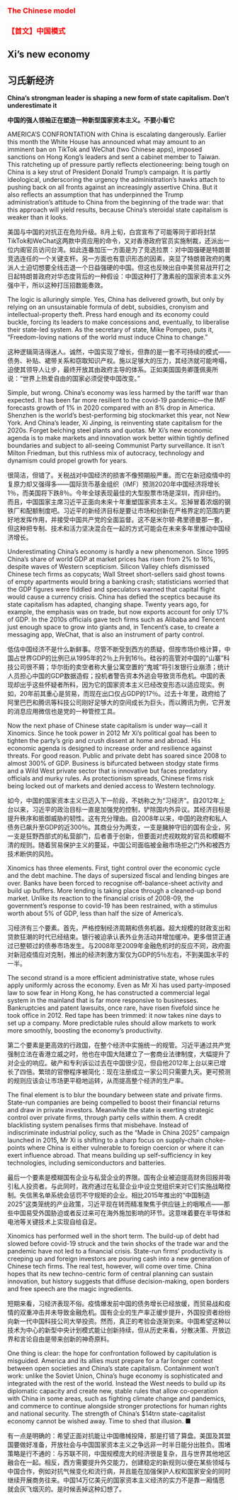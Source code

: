 ### <font color='red'>The Chinese model</font>
### <font color='red'>【首文】中国模式</font>
## Xi’s new economy 
## 习氏新经济 
**China’s strongman leader is shaping a new form of state capitalism. Don’t underestimate it** 

**中国的强人领袖正在塑造一种新型国家资本主义。不要小看它** 

AMERICA’S CONFRONTATION with China is escalating dangerously. Earlier this month the White House has announced what may amount to an imminent ban on TikTok and WeChat (two Chinese apps), imposed sanctions on Hong Kong’s leaders and sent a cabinet member to Taiwan. This ratcheting up of pressure partly reflects electioneering: being tough on China is a key strut of President Donald Trump’s campaign. It is partly ideological, underscoring the urgency the administration’s hawks attach to pushing back on all fronts against an increasingly assertive China. But it also reflects an assumption that has underpinned the Trump administration’s attitude to China from the beginning of the trade war: that this approach will yield results, because China’s steroidal state capitalism is weaker than it looks.

美国与中国的对抗正在危险升级。8月上旬，白宫宣布了可能等同于即将封禁TikTok和WeChat这两款中资应用的命令，又对香港政府官员实施制裁，还派出一位内阁官员访问台湾。如此连番加压一方面是为了竞选拉票：对中国强硬是特朗普竞选连任的一个关键支杆。另一方面也有意识形态的因素，突显了特朗普政府的鹰派人士迫切想要全线击退一个日益强硬的中国。但这也反映出自中美贸易战开打之日起特朗普政府对华态度背后的一种假设：中国这种打了激素般的国家资本主义外强中干，所以这种打压招数能奏效。

The logic is alluringly simple. Yes, China has delivered growth, but only by relying on an unsustainable formula of debt, subsidies, cronyism and intellectual-property theft. Press hard enough and its economy could buckle, forcing its leaders to make concessions and, eventually, to liberalise their state-led system. As the secretary of state, Mike Pompeo, puts it, “Freedom-loving nations of the world must induce China to change.”

这种逻辑简洁得迷人。诚然，中国实现了增长，但靠的是一套不可持续的模式——债务、补贴、裙带关系和窃取知识产权。施以足够大的压力，其经济就可能垮塌，迫使其领导人让步，最终开放其由政府主导的体系。正如美国国务卿蓬佩奥所说：“世界上热爱自由的国家必须促使中国改变。”

Simple, but wrong. China’s economy was less harmed by the tariff war than expected. It has been far more resilient to the covid-19 pandemic—the IMF forecasts growth of 1% in 2020 compared with an 8% drop in America. Shenzhen is the world’s best-performing big stockmarket this year, not New York. And China’s leader, Xi Jinping, is reinventing state capitalism for the 2020s. Forget belching steel plants and quotas. Mr Xi’s new economic agenda is to make markets and innovation work better within tightly defined boundaries and subject to all-seeing Communist Party surveillance. It isn’t Milton Friedman, but this ruthless mix of autocracy, technology and dynamism could propel growth for years.

很简洁，但错了。关税战对中国经济的损害不像预期般严重。而它在新冠疫情中的复原力却又强得多——国际货币基金组织（IMF）预测2020年中国经济将增长1％，而美国将下跌8％。今年全球表现最佳的大型股票市场是深圳，而非纽约。而且，中国国家主席习近平正面向未来十年重塑国家资本主义。忘掉冒着浓烟的钢铁厂和配额制度吧。习近平的新经济目标是要让市场和创新在严格界定的范围内更好地发挥作用，并接受中国共产党的全面监督。这不是米尔顿·弗里德曼那一套，但这种把专制、技术和活力坚决混合在一起的方式可能会在未来多年里推动中国经济增长。

Underestimating China’s economy is hardly a new phenomenon. Since 1995 China’s share of world GDP at market prices has risen from 2% to 16%, despite waves of Western scepticism. Silicon Valley chiefs dismissed Chinese tech firms as copycats; Wall Street short-sellers said ghost towns of empty apartments would bring a banking crash; statisticians worried that the GDP figures were fiddled and speculators warned that capital flight would cause a currency crisis. China has defied the sceptics because its state capitalism has adapted, changing shape. Twenty years ago, for example, the emphasis was on trade, but now exports account for only 17% of GDP. In the 2010s officials gave tech firms such as Alibaba and Tencent just enough space to grow into giants and, in Tencent’s case, to create a messaging app, WeChat, that is also an instrument of party control.

低估中国经济不是什么新鲜事。尽管不断受到西方的质疑，但按市场价格计算，中国占世界GDP的比例已从1995年的2％上升到16％。硅谷的高管对中国的“山寨”科技公司很不屑；华尔街的卖空者称大量公寓空置的“鬼城”将引发银行业崩溃；统计人员担心中国的GDP数据造假；投机者警告资本外逃会导致货币危机。中国的表现却出乎这些怀疑者所料，因为它的国家资本主义已经改变形态以适应现实。例如，20年前其重心是贸易，而现在出口仅占GDP的17％。过去十年里，政府给了阿里巴巴和腾讯等科技公司刚好足够大的空间成长为巨头，而以腾讯为例，它开发的消息应用微信也是党的一种管控工具。

Now the next phase of Chinese state capitalism is under way—call it Xinomics. Since he took power in 2012 Mr Xi’s political goal has been to tighten the party’s grip and crush dissent at home and abroad. His economic agenda is designed to increase order and resilience against threats. For good reason. Public and private debt has soared since 2008 to almost 300% of GDP. Business is bifurcated between stodgy state firms and a Wild West private sector that is innovative but faces predatory officials and murky rules. As protectionism spreads, Chinese firms risk being locked out of markets and denied access to Western technology.

如今，中国的国家资本主义已迈入下一阶段，不妨称之为“习经济”。自2012年上台以来，习近平的政治目标一直是加强党的控制，铲除国内外异议。其经济目标是提升秩序和抵御威胁的韧性。这有充分理由。自2008年以来，中国的政府和私人债务已飙升至GDP的近300％。其商业分为两支，一支是臃肿守旧的国有企业，另一支是狂野西部式的私营部门，后者善于创新，但要面对虎视眈眈的官员和模糊不清的规则。随着贸易保护主义的蔓延，中国公司面临被金融市场拒之门外和被西方技术断供的风险。

Xinomics has three elements. First, tight control over the economic cycle and the debt machine. The days of supersized fiscal and lending binges are over. Banks have been forced to recognise off-balance-sheet activity and build up buffers. More lending is taking place through a cleaned-up bond market. Unlike its reaction to the financial crisis of 2008-09, the government’s response to covid-19 has been restrained, with a stimulus worth about 5% of GDP, less than half the size of America’s.

习经济有三个要素。首先，严格控制经济周期和债务机器。超大规模的财政支出和贷款狂潮的时代已经结束。银行被迫承认表外业务活动并增加缓冲。更多借贷正通过已整顿过的债券市场发生。与2008年至2009年金融危机时的反应不同，政府面对新冠疫情应对克制，推出的经济刺激方案仅为GDP的5％左右，不到美国水平的一半。

The second strand is a more efficient administrative state, whose rules apply uniformly across the economy. Even as Mr Xi has used party-imposed law to sow fear in Hong Kong, he has constructed a commercial legal system in the mainland that is far more responsive to businesses. Bankruptcies and patent lawsuits, once rare, have risen fivefold since he took office in 2012. Red tape has been trimmed: it now takes nine days to set up a company. More predictable rules should allow markets to work more smoothly, boosting the economy’s productivity.

第二个要素是更高效的行政国，在整个经济中实施统一的规管。习近平通过共产党强制立法在香港立威之时，他也在中国大陆建立了一套商业法律制度，大幅提升了对企业的响应。破产和专利诉讼过去在中国很少见，但自他2012年上台以来已增长了四倍。繁琐的官僚程序被简化：现在注册成立一家公司只需要九天。更可预测的规则应该会让市场更平稳地运转，从而提高整个经济的生产率。

The final element is to blur the boundary between state and private firms. State-run companies are being compelled to boost their financial returns and draw in private investors. Meanwhile the state is exerting strategic control over private firms, through party cells within them. A credit blacklisting system penalises firms that misbehave. Instead of indiscriminate industrial policy, such as the “Made in China 2025” campaign launched in 2015, Mr Xi is shifting to a sharp focus on supply-chain choke-points where China is either vulnerable to foreign coercion or where it can exert influence abroad. That means building up self-sufficiency in key technologies, including semiconductors and batteries.

最后一个要素是模糊国有企业与私营企业的界限。国有企业被迫提高财务回报并吸引私人投资者。与此同时，政府通过在私营企业中设立党组织来对它们实施战略控制。失信黑名单系统会惩罚不守规矩的企业。相比2015年推出的“中国制造2025”这类笼统的产业政策，习近平现在转而精准聚焦于供应链上的咽喉点——那些中国易受外国胁迫或者反过来可在海外施加影响的环节。这意味着要在半导体和电池等关键技术上实现自给自足。

Xinomics has performed well in the short term. The build-up of debt had slowed before covid-19 struck and the twin shocks of the trade war and the pandemic have not led to a financial crisis. State-run firms’ productivity is creeping up and foreign investors are pouring cash into a new generation of Chinese tech firms. The real test, however, will come over time. China hopes that its new techno-centric form of central planning can sustain innovation, but history suggests that diffuse decision-making, open borders and free speech are the magic ingredients.

短期来看，习经济表现不俗。疫情爆发前中国的债务增长已经放缓，而贸易战和疫情的双重冲击并未导致金融危机。国有企业的生产率正缓步提升，外国投资者纷纷向新一代中国科技公司大举投资。然而，真正的考验会逐渐到来。中国希望这种以技术为中心的新型中央计划模式能让创新持续，但从历史来看，分散决策、开放边界和言论自由是带来创新的神奇原料。

One thing is clear: the hope for confrontation followed by capitulation is misguided. America and its allies must prepare for a far longer contest between open societies and China’s state capitalism. Containment won’t work: unlike the Soviet Union, China’s huge economy is sophisticated and integrated with the rest of the world. Instead the West needs to build up its diplomatic capacity and create new, stable rules that allow co-operation with China in some areas, such as fighting climate change and pandemics, and commerce to continue alongside stronger protections for human rights and national security. The strength of China’s $14trn state-capitalist economy cannot be wished away. Time to shed that illusion. ■

有一点是明确的：希望正面对抗能让中国缴械投降，那是打错了算盘。美国及其盟国要做好准备，开放社会与中国国家资本主义之争远非一时半日能分出胜负。围堵策略是行不通的：与苏联不同，中国规模庞大的经济很是复杂，且与世界其他地区融合在一起。相反，西方需要提升外交能力，创建稳定的新规则以便在某些领域与中国合作，例如对抗气候变化和流行病，并且能在加强保护人权和国家安全的同时继续开展商务往来。中国14万亿美元的国家资本主义经济的实力不是靠一厢情愿就会灰飞烟灭的。是时候丢掉这种幻想了。

